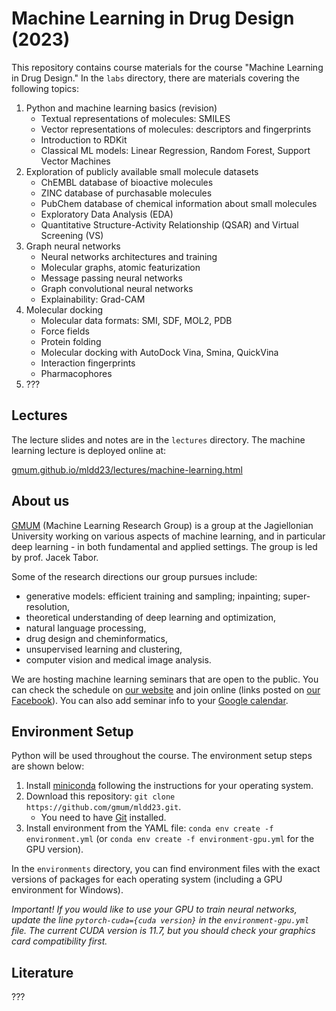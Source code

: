 # Machine Learning in Drug Design (2023)

This repository contains course materials for the course "Machine Learning in Drug Design." In the `labs` directory, there are materials covering the following topics:

1. Python and machine learning basics (revision)
    - Textual representations of molecules: SMILES
    - Vector representations of molecules: descriptors and fingerprints
    - Introduction to RDKit
    - Classical ML models: Linear Regression, Random Forest, Support Vector Machines
2. Exploration of publicly available small molecule datasets
    - ChEMBL database of bioactive molecules
    - ZINC database of purchasable molecules
    - PubChem database of chemical information about small molecules
    - Exploratory Data Analysis (EDA)
    - Quantitative Structure-Activity Relationship (QSAR) and Virtual Screening (VS)
3. Graph neural networks
    - Neural networks architectures and training
    - Molecular graphs, atomic featurization
    - Message passing neural networks
    - Graph convolutional neural networks
    - Explainability: Grad-CAM
4. Molecular docking
    - Molecular data formats: SMI, SDF, MOL2, PDB
    - Force fields
    - Protein folding
    - Molecular docking with AutoDock Vina, Smina, QuickVina
    - Interaction fingerprints
    - Pharmacophores
5. ???

## Lectures

The lecture slides and notes are in the `lectures` directory.
The machine learning lecture is deployed online at:

[gmum.github.io/mldd23/lectures/machine-learning.html](https://gmum.github.io/mldd23/lectures/machine-learning.html#/)

## About us

[GMUM](https://gmum.net/) (Machine Learning Research Group) is a group at the Jagiellonian University working on various aspects of machine learning, and in particular deep learning - in both fundamental and applied settings. The group is led by prof. Jacek Tabor.

Some of the research directions our group pursues include:
- generative models: efficient training and sampling; inpainting; super-resolution,
- theoretical understanding of deep learning and optimization,
- natural language processing,
- drug design and cheminformatics,
- unsupervised learning and clustering,
- computer vision and medical image analysis.

We are hosting machine learning seminars that are open to the public. You can check the schedule on [our website](https://gmum.net/seminars.html) and join online (links posted on [our Facebook](http://facebook.com/gmum.net)).
You can also add seminar info to your [Google calendar](https://calendar.google.com/calendar/u/0?cid=ZDJjcTFudnU0Y2UxNXNnODltdDc4Y3BtcTBAZ3JvdXAuY2FsZW5kYXIuZ29vZ2xlLmNvbQ).

## Environment Setup

Python will be used throughout the course. The environment setup steps are shown below:

1. Install [miniconda](https://docs.conda.io/en/latest/miniconda.html) following the instructions for your operating system.
2. Download this repository: `git clone https://github.com/gmum/mldd23.git`.
   - You need to have [Git](https://git-scm.com/) installed.
3. Install environment from the YAML file: `conda env create -f environment.yml` (or `conda env create -f environment-gpu.yml` for the GPU version).

In the `environments` directory, you can find environment files with the exact versions of packages for each operating system (including a GPU environment for Windows).

_Important! If you would like to use your GPU to train neural networks, update the line `pytorch-cuda={cuda version}` in the `environment-gpu.yml` file. The current CUDA version is 11.7, but you should check your graphics card compatibility first._

## Literature

???